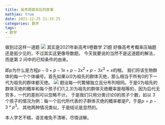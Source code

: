 ```yaml
---
title: 高考题面背后的故事
mathjax: true
date: 2021-12-25 21:33:25
categories: 数学
tags:
- 数学
---
```

做到过这样一道题
![](/img/2021-12-25|21-32-07screenshot.png)
其实是2021年新高考Ⅱ卷数学 21题
好像高考考概率压轴题还是挺少见的，不过其实这更像导数题。
今天我要说的当然不是这道题的解法，而是第 $2$ 问中的已知条件的由来。

即$p$为什么是方程$p-0+p-1x+p-2x^2+p-3x^3=x$的根。
我们将该生物群体的每一个个体编号。首先如果以$0$为祖先的群体灭绝，那么相当于所有$0$的下一代为祖先的群体都灭绝。
![](/img/graph.png)
题设每一代繁殖独立且分布列相同。于是$0$为祖先的群体灭绝的概率和每个孩子们($1$,$2$,$3$)为祖先的群体灭绝概率是相等的，因为后代无穷多，一代的差别可以忽略不计。
于是我们只用分类讨论$0$的孩子个数，如以 $3$ 个孩子的情况为例：每一个后代所代表的子群体灭绝的概率都是$P$，于是$p=p-3*p^3$。
其他两种情况类似，于是结论是显然的。

本人学艺不精，语言难免不清晰，尽情谅解。
